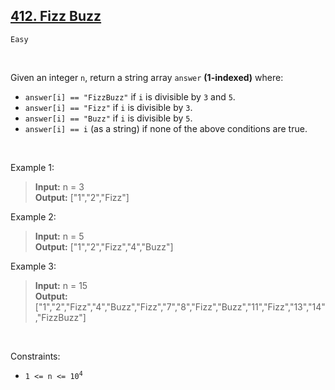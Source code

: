 ## [412. Fizz Buzz](https://leetcode.com/problems/fizz-buzz/)

<code>Easy</code>

<br>

Given an integer <code>n</code>, return a string array <code>answer</code> __(1-indexed)__ where:

- <code>answer[i] == "FizzBuzz"</code> if <code>i</code> is divisible by <code>3</code> and <code>5</code>.
- <code>answer[i] == "Fizz"</code> if <code>i</code> is divisible by <code>3</code>.
- <code>answer[i] == "Buzz"</code> if <code>i</code> is divisible by <code>5</code>.
- <code>answer[i] == i</code> (as a string) if none of the above conditions are true.

<br>

Example 1:

> __Input:__ n = 3  
> __Output:__ ["1","2","Fizz"]  

Example 2:

> __Input:__ n = 5  
> __Output:__ ["1","2","Fizz","4","Buzz"]  

Example 3:

> __Input:__ n = 15  
> __Output:__ ["1","2","Fizz","4","Buzz","Fizz","7","8","Fizz","Buzz","11","Fizz","13","14","FizzBuzz"]  

<br>

Constraints:

- <code>1 <= n <= 10<sup>4</sup></code>
